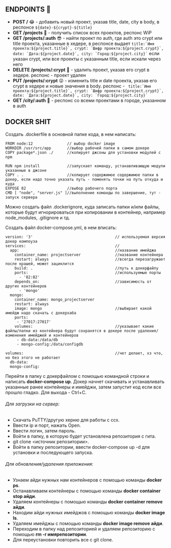 ENDPOINTS :rofl:
--------------------
- **POST /** :joy: - добавить новый проект, указав title, date, city в body, в респонсе `${date}-${crypt}-${title}`
- **GET /projects** :star_struck: - получить список всех проектов, респонс WiP
- **GET /projects/:auth** :sunglasses: - найти проект по auth, где auth это crypt или title проекта, указанные в хедере, в респонсе выдает 
            ```
            title:`Имя проекта:${project.title}`,
            crypt: `Шифр проекта:${project.crypt}`,
            date: `Дата:${project.date}`,
            city: `Город:${project.city}`
            ```
             если указан crypt, или все проекты с указанным title, если искали через него
- **DELETE /projects/:crypt** :grimacing: - удалить проект, указав его crypt в хедере. респонс - проект удален
- **PUT /projects/:crypt** :stuck_out_tongue_winking_eye: - изменить title и date проекта, указав его crypt в хедере и новые значения в body. респонс - 
           ``` 
            title:`Имя проекта:${project.title}`,
            crypt: `Шифр проекта:${project.crypt}`,
            date: `Дата:${project.date}`,
            city: `Город:${project.city}`
            ```
- **GET /city/:auth** :cowboy_hat_face: - респонс со всеми проектами в городе, указанном в auth



DOCKER SHIT
--------------------------
Создать .dockerfile в основной папке кода, в нем написать:
```
FROM node:12               // выбор docker image 
WORKDIR /usr/src/app       //выбор рабочей папки в самом докере
COPY package*.json ./      //копирует джсоны для установки модулей с npm

RUN npm install            //запускает команду, устанавливающую модули указанные в джсоне
COPY . .                   //копирует содержимое содержимое папки в докер, если надо точно указать путь - поменять точки на путь откуда и куда
EXPOSE 82                  //выбор рабочего порта
CMD [ "node", "server.js" ]//выполнение команды по завершение, тут - запуск сервера
```

Можно создать файл .dockerignore, куда записать папки и/или файлы, которые будут игнорироваться при копировании в контейнер, например node_modules, .gitignore и тд.

Создать файл docker-compose.yml, в нем вписать:
```
version: '3'                                    // используемая версия докер компоуза
services:                                       //
  app:                                          //название имейджа
    container_name: projectserver               //название контейнера
    restart: always                             //всегда перезагружает после крашей, может зациклится
    build: .                                    //путь к докерфайлу
    ports:                                      //используемые порты
      - '82:82'
    depends_on:                                 //зависимость от других контейнеров
      - 'mongo'
  mongo:
    container_name: mongo_projectserver
    restart: always
    image: mongo                                //выбирает какой имейдж надо скачать с докерхаба
    ports: 
     - '27017:27017'
    volumes:                                    //указывает какие файлы/папки из контейнера будут сохранятся в докере после удаления/изменения имейджей и контейнеров
     - db-data:/data/db
     - mongo-config:/data/configdb

volumes:                                        //чет делает, хз что, но без этого не работает
  db-data: 
  mongo-config:
```


Перейти в папку с докерфайлом с помощью командной строки и написать **docker-compose up**.
Докер начнет скачивать и устанавливать указанные ранее контейнеры и имейджи, затем запустит код если все прошло гладко. Для выхода - Ctrl+C.


###### Для загрузки на сервер:
 - Скачать PuTTY/другую херню для работы с ссх.
 - Ввести ip и порт, нажать Open.
 - Ввести логин, затем пароль.
 - Войти в папку, в которую будет установлена репозитория с гита.
 - git clone <источник репозитории>.
 - Войти в папку репозитории, ввести docker-compose up -d для установки и последующего запуска.


###### Для обновления/удаления приложения:
 - Узнаем айди нужных нам контейнеров с помощью команды **docker ps**.
 - Останавливаем контейнеры с помощью команды **docker container stop айди**.
 - Удаляем контейнеры с помощью команды **docker container remove айди**.
 - Находим айди нужных имейджов с помощью команды **docker image ls**.
 - Удаляем имейджы с помощью команды **docker image remove айди**.
 - Переходим в папку над репозиторией и удаляем репозиторию с помощью **rm -r имярепозитории**.
 - Для переустановки повторить все с git clone.

